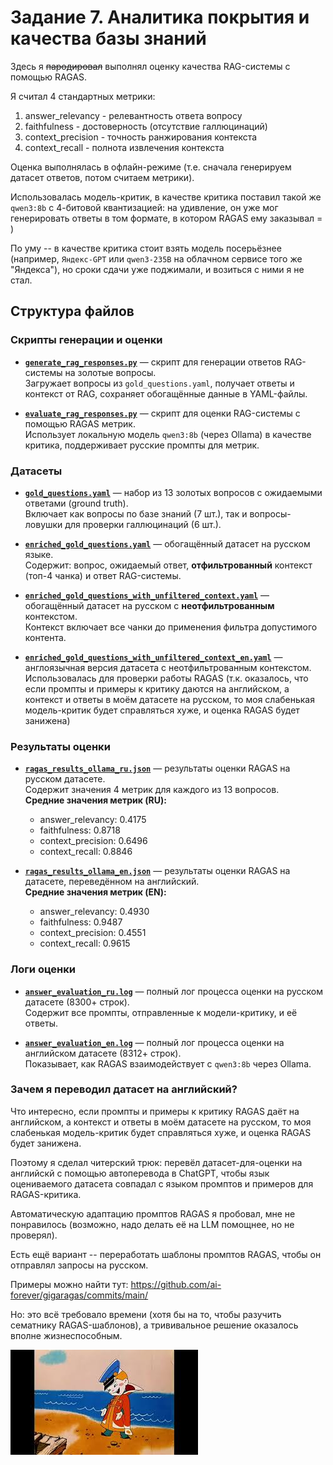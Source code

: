 # Задание 7. Аналитика покрытия и качества базы знаний

Здесь я ~~пародировал~~ выполнял оценку качества RAG-системы с помощью RAGAS.

Я считал 4 стандартных метрики:
  1. answer_relevancy - релевантность ответа вопросу
  2. faithfulness - достоверность (отсутствие галлюцинаций)
  3. context_precision - точность ранжирования контекста
  4. context_recall - полнота извлечения контекста

Оценка выполнялась в офлайн-режиме (т.е. сначала генерируем датасет ответов, потом считаем метрики).

Использовалась модель-критик, в качестве критика поставил такой же `qwen3:8b` с 4-битовой квантизацией: на удивление, он уже мог генерировать ответы в том формате, в котором RAGAS ему заказывал = )

По уму -- в качестве критика стоит взять модель посерьёзнее (например, `Яндекс-GPT` или `qwen3-235B` на облачном сервисе того же "Яндекса"), но сроки сдачи уже поджимали, и возиться с ними я не стал.

## Структура файлов

### Скрипты генерации и оценки

- **[`generate_rag_responses.py`](generate_rag_responses.py)** — скрипт для генерации ответов RAG-системы на золотые вопросы.  
  Загружает вопросы из `gold_questions.yaml`, получает ответы и контекст от RAG, сохраняет обогащённые данные в YAML-файлы.

- **[`evaluate_rag_responses.py`](evaluate_rag_responses.py)** — скрипт для оценки RAG-системы с помощью RAGAS метрик.  
  Использует локальную модель `qwen3:8b` (через Ollama) в качестве критика, поддерживает русские промпты для метрик.

### Датасеты

- **[`gold_questions.yaml`](gold_questions.yaml)** — набор из 13 золотых вопросов с ожидаемыми ответами (ground truth).  
  Включает как вопросы по базе знаний (7 шт.), так и вопросы-ловушки для проверки галлюцинаций (6 шт.).

- **[`enriched_gold_questions.yaml`](enriched_gold_questions.yaml)** — обогащённый датасет на русском языке.  
  Содержит: вопрос, ожидаемый ответ, **отфильтрованный** контекст (топ-4 чанка) и ответ RAG-системы.

- **[`enriched_gold_questions_with_unfiltered_context.yaml`](enriched_gold_questions_with_unfiltered_context.yaml)** — обогащённый датасет на русском с **неотфильтрованным** контекстом.  
  Контекст включает все чанки до применения фильтра допустимого контента.

- **[`enriched_gold_questions_with_unfiltered_context_en.yaml`](enriched_gold_questions_with_unfiltered_context_en.yaml)** — англоязычная версия датасета с неотфильтрованным контекстом.  
  Использовалась для проверки работы RAGAS (т.к. оказалось, что если промпты и примеры к критику даются на английском, а контекст и ответы в моём датасете на русском, то моя слабенькая модель-критик будет справляться хуже, и оценка RAGAS будет занижена)

### Результаты оценки

- **[`ragas_results_ollama_ru.json`](ragas_results_ollama_ru.json)** — результаты оценки RAGAS на русском датасете.  
  Содержит значения 4 метрик для каждого из 13 вопросов.  
  **Средние значения метрик (RU):**
  - answer_relevancy: 0.4175
  - faithfulness: 0.8718
  - context_precision: 0.6496
  - context_recall: 0.8846

- **[`ragas_results_ollama_en.json`](ragas_results_ollama_en.json)** — результаты оценки RAGAS на датасете, переведённом на английский.  
  **Средние значения метрик (EN):**
  - answer_relevancy: 0.4930
  - faithfulness: 0.9487
  - context_precision: 0.4551
  - context_recall: 0.9615

### Логи оценки

- **[`answer_evaluation_ru.log`](answer_evaluation_ru.log)** — полный лог процесса оценки на русском датасете (8300+ строк).  
  Содержит все промпты, отправленные к модели-критику, и её ответы.

- **[`answer_evaluation_en.log`](answer_evaluation_en.log)** — полный лог процесса оценки на английском датасете (8312+ строк).  
  Показывает, как RAGAS взаимодействует с `qwen3:8b` через Ollama.

### Зачем я переводил датасет на английский?
Что интересно, если промпты и примеры к критику RAGAS даёт на английском, а контекст и ответы в моём датасете на русском, то моя слабенькая модель-критик будет справляться хуже, и оценка RAGAS будет занижена.

Поэтому я сделал читерский трюк: перевёл датасет-для-оценки на английскй с помощью автоперевода в ChatGPT, чтобы язык оцениваемого датасета совпадал с языком промптов и примеров для RAGAS-критика.

Автоматическую адаптацию промптов RAGAS я пробовал, мне не понравилось (возможно, надо делать её на LLM помощнее, но не проверял).

Есть ещё вариант -- переработать шаблоны промптов RAGAS, чтобы он отправлял запросы на русском.

Примеры можно найти тут: https://github.com/ai-forever/gigaragas/commits/main/

Но: это всё требовало времени (хотя бы на то, чтобы разучить сематнику RAGAS-шаблонов), а трививальное решение оказалось вполне жизнеспособным.

![img.png](img.png)